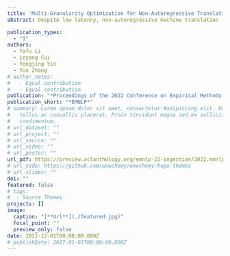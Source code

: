 ```yaml
---
title: 'Multi-Granularity Optimization for Non-Autoregressive Translation'
abstract: Despite low latency, non-autoregressive machine translation (NAT) suffers severe performance deterioration due to the naive independence assumption. This assumption is further strengthened by cross-entropy loss, which encourages a strict match between the hypothesis and the reference token by token. To alleviate this issue, we propose multi-granularity optimization for NAT, which collects model behaviours on translation segments of various granularities and integrates feedback for backpropagation. Experiments on four WMT benchmarks show that the proposed method significantly outperforms the baseline models trained with cross-entropy loss, and achieves the best performance on WMT’16 En⇔Ro and highly competitive results on WMT’14 En⇔De for fully non-autoregressive translation.

publication_types:
  - "1"
authors:
  - Yafu Li
  - Leyang Cui
  - Yongjing Yin
  - Yue Zhang
# author_notes:
#   - Equal contribution
#   - Equal contribution
publication: "*Proceedings of the 2022 Conference on Empirical Methods in Natural Language Processing*"
publication_short: "*EMNLP*"
# summary: Lorem ipsum dolor sit amet, consectetur #adipiscing elit. Duis posuere
#   tellus ac convallis placerat. Proin tincidunt magna sed ex sollicitudin
#   condimentum.
# url_dataset: ""
# url_project: ""
# url_source: ""
# url_video: ""
# url_poster: ""
url_pdf: https://preview.aclanthology.org/emnlp-22-ingestion/2022.emnlp-main.339.pdf
# url_code: https://github.com/wowchemy/wowchemy-hugo-themes
# url_slides: ""
doi: ""
featured: false
# tags:
#  - Source Themes
projects: []
image:
  caption: "[**Url**](./featured.jpg)"
  focal_point: ""
  preview_only: false
date: 2022-12-01T00:00:00.000Z
# publishDate: 2017-01-01T00:00:00.000Z
---
```

